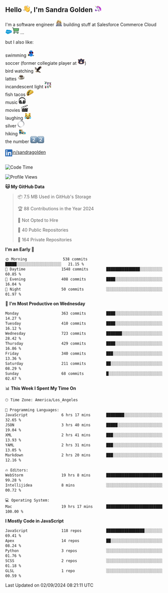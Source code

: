 ## Hello <img src="./static/emoji/wave.png" width="22" />, I'm Sandra Golden <img src="./static/emoji/unicorn-face.png" width="22" />

I'm a software engineer <img src="./static/emoji/female-technologist.png" width="22" /> building stuff at Salesforce Commerce Cloud <img src="./static/emoji/salesforce.png" width="22" /><img src="./static/emoji/commerce-cloud.png" width="22" />&nbsp;...

but I also like:<br/><br/>
swimming <img alt="swimming" src="./static/emoji/keep-swimming.png" width="22" /><br/>
soccer  (former collegiate player at <img src="./static/emoji/auburn.png" width="22" />)<br/>
bird watching <img src="./static/emoji/eagle.png" width="22" /><br/>
lattes <img src="./static/emoji/coffee.png" width="22" /><br/>
incandescent light <img src="./static/emoji/lights.png" width="22" /><br/>
fish tacos <img src="./static/emoji/taco.png" width="22" /><br/>
music <img src="./static/emoji/headphones.png" width="22" /><br/>
movies <img src="./static/emoji/movie-clapper.png" width="22" /><br/>
laughing <img src="./static/emoji/joy-cat.png" width="22" /><br/>
silver <img src="./static/emoji/silver-hoop.png" width="22" /><br/>
hiking <img src="./static/emoji/hiker.png" width="22" /><br/>
the number <img src="./static/emoji/two.png" width="22" /><img src="./static/emoji/two.png" width="22" />
<br/><br/>
<img align="left" alt="Sandra Golden | LinkedIn" width="22px" src="./static/emoji/linkedin.png" /> <a href="https://www.linkedin.com/in/sandragolden/">in/sandragolden</a>
<br/><br/>
<!--START_SECTION:waka-->
![Code Time](http://img.shields.io/badge/Code%20Time-135%20hrs%2055%20mins-blue)

![Profile Views](http://img.shields.io/badge/Profile%20Views-0-blue)

**🐱 My GitHub Data** 

> 📦 7.5 MB Used in GitHub's Storage 
 > 
> 🏆 88 Contributions in the Year 2024
 > 
> 🚫 Not Opted to Hire
 > 
> 📜 40 Public Repositories 
 > 
> 🔑 164 Private Repositories 
 > 
**I'm an Early 🐤** 

```text
🌞 Morning                538 commits         █████░░░░░░░░░░░░░░░░░░░░   21.15 % 
🌆 Daytime                1548 commits        ███████████████░░░░░░░░░░   60.85 % 
🌃 Evening                408 commits         ████░░░░░░░░░░░░░░░░░░░░░   16.04 % 
🌙 Night                  50 commits          ░░░░░░░░░░░░░░░░░░░░░░░░░   01.97 % 
```
📅 **I'm Most Productive on Wednesday** 

```text
Monday                   363 commits         ████░░░░░░░░░░░░░░░░░░░░░   14.27 % 
Tuesday                  410 commits         ████░░░░░░░░░░░░░░░░░░░░░   16.12 % 
Wednesday                723 commits         ███████░░░░░░░░░░░░░░░░░░   28.42 % 
Thursday                 429 commits         ████░░░░░░░░░░░░░░░░░░░░░   16.86 % 
Friday                   340 commits         ███░░░░░░░░░░░░░░░░░░░░░░   13.36 % 
Saturday                 211 commits         ██░░░░░░░░░░░░░░░░░░░░░░░   08.29 % 
Sunday                   68 commits          █░░░░░░░░░░░░░░░░░░░░░░░░   02.67 % 
```


📊 **This Week I Spent My Time On** 

```text
🕑︎ Time Zone: America/Los_Angeles

💬 Programming Languages: 
JavaScript               6 hrs 17 mins       ████████░░░░░░░░░░░░░░░░░   32.65 % 
JSON                     3 hrs 40 mins       █████░░░░░░░░░░░░░░░░░░░░   19.04 % 
XML                      2 hrs 41 mins       ███░░░░░░░░░░░░░░░░░░░░░░   13.93 % 
YAML                     2 hrs 31 mins       ███░░░░░░░░░░░░░░░░░░░░░░   13.05 % 
Markdown                 2 hrs 20 mins       ███░░░░░░░░░░░░░░░░░░░░░░   12.16 % 

🔥 Editors: 
WebStorm                 19 hrs 8 mins       █████████████████████████   99.28 % 
Intellijidea             8 mins              ░░░░░░░░░░░░░░░░░░░░░░░░░   00.72 % 

💻 Operating System: 
Mac                      19 hrs 17 mins      █████████████████████████   100.00 % 
```

**I Mostly Code in JavaScript** 

```text
JavaScript               118 repos           █████████████████░░░░░░░░   69.41 % 
Apex                     14 repos            ██░░░░░░░░░░░░░░░░░░░░░░░   08.24 % 
Python                   3 repos             ░░░░░░░░░░░░░░░░░░░░░░░░░   01.76 % 
SCSS                     2 repos             ░░░░░░░░░░░░░░░░░░░░░░░░░   01.18 % 
GLSL                     1 repo              ░░░░░░░░░░░░░░░░░░░░░░░░░   00.59 % 
```




 Last Updated on 02/09/2024 08:21:11 UTC
<!--END_SECTION:waka-->
